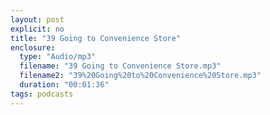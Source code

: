 ```yaml
---
layout: post
explicit: no
title: "39 Going to Convenience Store"
enclosure:
  type: "Audio/mp3"
  filename: "39 Going to Convenience Store.mp3"
  filename2: "39%20Going%20to%20Convenience%20Store.mp3"
  duration: "00:01:36"
tags: podcasts
---
```


